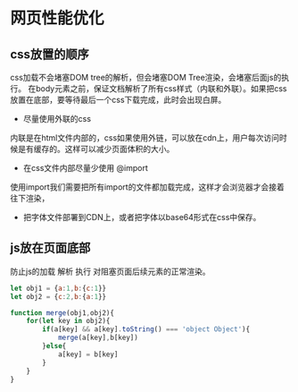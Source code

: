 # 网页性能优化


## css放置的顺序

css加载不会堵塞DOM tree的解析，但会堵塞DOM Tree渲染，会堵塞后面js的执行。
在body元素之前，保证文档解析了所有css样式（内联和外联）。如果把css放置在底部，要等待最后一个css下载完成，此时会出现白屏。

- 尽量使用外联的css

内联是在html文件内部的，css如果使用外链，可以放在cdn上，用户每次访问时候是有缓存的。这样可以减少页面体积的大小。

- 在css文件内部尽量少使用 @import

使用import我们需要把所有import的文件都加载完成，这样才会浏览器才会接着往下渲染，  

- 把字体文件部署到CDN上，或者把字体以base64形式在css中保存。

## js放在页面底部

防止js的加载 解析 执行 对阻塞页面后续元素的正常渲染。 

```javascript
let obj1 = {a:1,b:{c:1}}
let obj2 = {c:2,b:{a:1}}

function merge(obj1,obj2){
    for(let key in obj2){
        if(a[key] && a[key].toString() === 'object Object'){
            merge(a[key],b[key])
        }else{
            a[key] = b[key]
        }
    }
}
```
